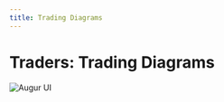 ```yaml
---
title: Trading Diagrams
---
```

# Traders: Trading Diagrams

![Augur UI]({{site.url}}/assets/images/trading-diagrams/completely-filled-orders/create-complet-set.svg)
